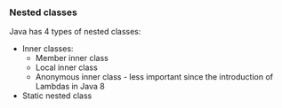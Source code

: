 ### Nested classes
Java has 4 types of nested classes:
- Inner classes:
    - Member inner class
    - Local inner class
    - Anonymous inner class - less important since the introduction of Lambdas in Java 8
- Static nested class